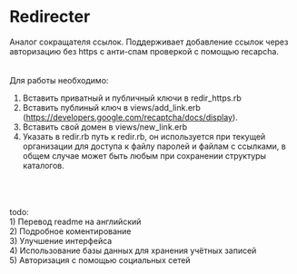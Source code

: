 Redirecter
==========
Аналог сокращателя ссылок. Поддерживает добавление ссылок через авторизацию без https с анти-спам проверкой с помощью 
recapcha.<br>
<br>
<br>
Для работы необходимо:<br>
 1) Вставить приватный и публичный ключи в redir_https.rb <br>
 2) Вставить публиный ключ в views/add_link.erb (https://developers.google.com/recaptcha/docs/display).<br>
 3) Вставить свой домен в views/new_link.erb <br>
 4) Указать в redir.rb путь к redir.rb, он используется при текущей организации для доступа к файлу паролей и файлам с 
ссылками, в общем случае может быть любым при сохранении структуры каталогов.<br>
<br>
<br>
<br>
todo:<br>
1) Перевод readme на английский<br>
2) Подробное коментирование<br>
3) Улучшение интерфейса <br>
4) Использование базы данных для хранения учётных записей  <br>
5) Авторизация с помощью социальных сетей  <br>
